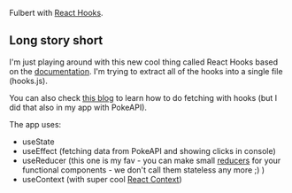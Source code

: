 Fulbert with [React Hooks](https://reactjs.org/docs/hooks-intro.html).

## Long story short

I'm just playing around with this new cool thing called React Hooks based on the [documentation](https://reactjs.org/docs/hooks-intro.html). I'm trying to extract all of the hooks into a single file (hooks.js).

You can also check [this blog](https://www.robinwieruch.de/react-hooks-fetch-data/) to learn how to do fetching with hooks (but I did that also in my app with PokeAPI).

The app uses:
* useState
* useEffect (fetching data from PokeAPI and showing clicks in console)
* useReducer (this one is my fav - you can make small [reducers](https://redux.js.org/basics/reducers) for your functional components - we don't call them stateless any more ;) )
* useContext (with super cool [React Context](https://reactjs.org/docs/context.html))
